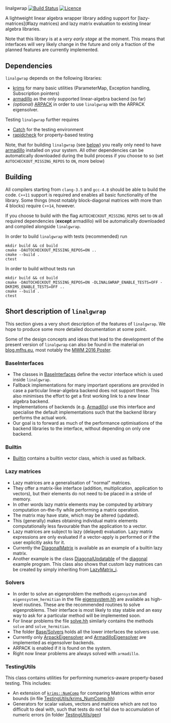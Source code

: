 #
linalgwrap
[![Build Status](https://travis-ci.org/linalgwrap/linalgwrap.svg?branch=master)](https://travis-ci.org/linalgwrap/linalgwrap) [![Licence](https://img.shields.io/github/license/linalgwrap/linalgwrap.svg)](LICENCE)

A lightweight linear algebra wrapper library adding support for [lazy-matrices](#lazy matrices)
and lazy matrix evaluation to existing linear algebra libraries.

Note that this library is at a *very early stage* at the moment.
This means that interfaces will very likely change in the future
and only a fraction of the planned features are currently implemented.

## Dependencies
``linalgwrap`` depends on the following libraries:
- [krims](https://linalgwrap.org/krims) for many basic utilities
  (ParameterMap, Exception handling, Subscription pointers)
- [armadillo](http://arma.sourceforge.net/) as the only supported
  linear-algebra backend (so far)
- *(optional)* [ARPACK](http://www.caam.rice.edu/software/ARPACK/) in order to use ``linalgwrap`` with the
  ARPACK eigensolver.

Testing ``linalgwrap`` further requires
- [Catch](https://github.com/philsquared/Catch/) for the testing environment
- [rapidcheck](https://github.com/emil-e/rapidcheck) for property-based testing

Note, that for building ``linalgwrap`` (see [below](#building)) you really only need to have
[armadillo](http://arma.sourceforge.net/) installed on your system.
All other dependencies can be automatically downloaded during the build process
if you choose to so (set ``AUTOCHECKOUT_MISSING_REPOS`` to ``ON``,
more below)

## Building
All compilers starting from ``clang-3.5`` and ``gcc-4.8`` should be able to build the code.
``C++11`` support is required and enables all basic functionality of the library.
Some things (most notably block-diagonal matrices with more than 4 blocks)
require ``C++14``, however.

If you choose to build with the flag ``AUTOCHECKOUT_MISSING_REPOS`` set to ``ON``
all required dependencies (**except** armadillo) will be automatically downloaded
and compiled alongside ``linalgwrap``.

In order to build ``linalgwrap`` with tests (recommended) run
```
mkdir build && cd build
cmake -DAUTOCHECKOUT_MISSING_REPOS=ON ..
cmake --build .
ctest
```

In order to build without tests run
```
mkdir build && cd build
cmake -DAUTOCHECKOUT_MISSING_REPOS=ON -DLINALGWRAP_ENABLE_TESTS=OFF -DKRIMS_ENABLE_TESTS=OFF ..
cmake --build .
ctest
```

## Short description of ``linalgwrap``
This section gives a very short description of the features of
``linalgwrap``.
We hope to produce some more detailed documentation at some point.

Some of the design concepts and ideas that lead to the development
of the present version of ``linalgwrap`` can also be found in the material on
[blog.mfhs.eu](http://blog.mfhs.eu/uploads-publications/#Linalgwrap),
most notably the [MWM 2016 Poster](http://docs.mfhs.eu/conferences/2016_mwm/linalgwrap_lazy_linear_algebra_library.pdf).

### BaseInterfaces
- The classes in [BaseInterfaces](src/linalgwrap/BaseInterfaces)
  define the vector interface which is used inside ``linalgwrap``.
- Fallback implementations for many important operations are provided
  in case a particular linear-algebra backend does not support these.
  This also minimises the effort to get a first working link to a new
  linear algebra backend.
- Implementations of backends (e.g. [Armadillo](src/linalgwrap/Armadillo))
  use this interface and specialise the default implementations
  such that the backend library performs the actual work.
- Our goal is to forward as much of the performance optimisations of the
  backend libraries to the interface, without depending on only
  one backend.

### Builtin
- [Builtin](src/linalgwrap/Builtin) contains a builtin vector class,
  which is used as fallback.

### Lazy matrices
- Lazy matrices are a generalisation of "normal" matrices.
- They offer a matrix-like interface
  (addition, multiplication, application to vectors),
  but their elements do not need to be placed in a
  stride of memory.
- In other words lazy matrix elements may be computed by
  arbitrary computation on-the-fly while performing a
  matrix operation.
- The matrix may have state, which may be altered (updated).
- This (generally) makes obtaining individual matrix elements
  computationally less favourable than the application to
  a vector.
- Lazy matrices are subject to lazy (delayed) evaluation.
  Lazy matrix expressions are only evaluated if a
  vector-apply is performed or if the
  user explicitly asks for it.
- Currently the [DiagonalMatrix](src/linalgwrap/DiagonalMatrix.hh)
  is available as an example of a builtin lazy matrix.
- Another example is the class [DiagonalUpdatable](examples/diagonal/DiagonalUpdatable.hh)
  of the [diagonal](examples/diagonal) example program.
  This class also shows that custom lazy matrices can be created
  by simply inheriting from [LazyMatrix_i](src/linalgwrap/LazyMatrix_i.hh).

### Solvers
- In order to solve an eigenproblem the methods ``eigensystem`` and ``eigensystem_hermitian``
  in the file [eigensystem.hh](src/linalgwrap/eigensystem.hh) are available as
  high-level routines. These are the recommended routines to solve eigenproblems.
  Their interface is most likely to stay stable and an easy way to ask for
  a particular method will be implemented soon.
- For linear problems the file [solve.hh](src/linalgwrap/solve.hh) similarly
  contains the methods  ``solve`` and ``solve_hermitian``.
- The folder [Base/Solvers](src/linalgwrap/Base/Solvers) holds all the lower
  interfaces the solvers use.
- Currently only [ArpackEigensolver](src/linalgwrap/ArpackEigensolver.hh)
  and [ArmadilloEigensolver](src/linalgwrap/ArmadilloEigensolver.hh) are implemented
  as eigensolver backends.
- ARPACK is enabled if it is found on the system.
- Right now linear problems are always solved with ``armadillo``.

### TestingUtils
This class contains utilities for performing numerics-aware
property-based testing. This includes:
- An extension of [``krims::NumComp``](https://linalgwrap.org/krims/#performing-floating-point-comparisons)
  for comparing Matrices within error bounds (in file [TestingUtils/krims_NumComp.hh](src/linalgwrap/TestingUtils/krims_NumComp.hh))
- Generators for scalar values, vectors and matrices which are
  not too difficult to deal with,
  such that tests do not fail due to accumulation of numeric errors
  (in folder [TestingUtils/gen](src/linalgwrap/TestingUtils/gen))
